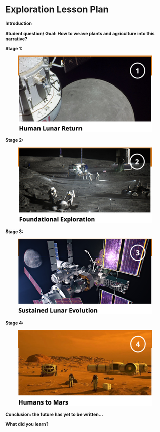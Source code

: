 # Exploration Lesson Plan

**Introduction**





**Student question/ Goal: How to weave plants and agriculture into this narrative?**





**Stage 1:**

<figure><img src=".gitbook/assets/image.png" alt=""><figcaption></figcaption></figure>





**Stage 2:**

<figure><img src=".gitbook/assets/image (1).png" alt=""><figcaption></figcaption></figure>





**Stage 3:**

<figure><img src=".gitbook/assets/image (2).png" alt=""><figcaption></figcaption></figure>





**Stage 4:**

<figure><img src=".gitbook/assets/image (3).png" alt=""><figcaption></figcaption></figure>





**Conclusion:  the future has yet to be written...**



**What did you learn?**&#x20;



